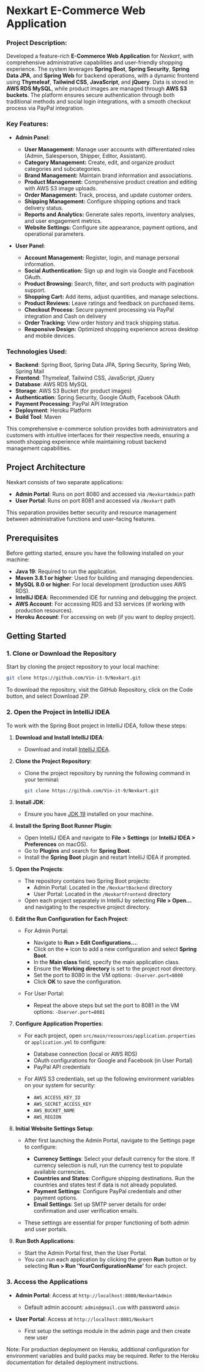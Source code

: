 # Nexkart E-Commerce Web Application

### Project Description:

Developed a feature-rich **E-Commerce Web Application** for *Nexkart*, with comprehensive administrative capabilities and user-friendly shopping experience. The system leverages **Spring Boot**, **Spring Security**, **Spring Data JPA**, and **Spring Web** for backend operations, with a dynamic frontend using **Thymeleaf**, **Tailwind CSS**, **JavaScript**, and **jQuery**. Data is stored in **AWS RDS MySQL**, while product images are managed through **AWS S3 buckets**. The platform ensures secure authentication through both traditional methods and social login integrations, with a smooth checkout process via PayPal integration.

### Key Features:

- **Admin Panel**:
  - **User Management:** Manage user accounts with differentiated roles (Admin, Salesperson, Shipper, Editor, Assistant).
  - **Category Management:** Create, edit, and organize product categories and subcategories.
  - **Brand Management:** Maintain brand information and associations.
  - **Product Management:** Comprehensive product creation and editing with AWS S3 image uploads.
  - **Order Management:** Track, process, and update customer orders.
  - **Shipping Management:** Configure shipping options and track delivery status.
  - **Reports and Analytics:** Generate sales reports, inventory analyses, and user engagement metrics.
  - **Website Settings:** Configure site appearance, payment options, and operational parameters.

- **User Panel**:
  - **Account Management:** Register, login, and manage personal information.
  - **Social Authentication:** Sign up and login via Google and Facebook OAuth.
  - **Product Browsing:** Search, filter, and sort products with pagination support.
  - **Shopping Cart:** Add items, adjust quantities, and manage selections.
  - **Product Reviews:** Leave ratings and feedback on purchased items.
  - **Checkout Process:** Secure payment processing via PayPal integration and Cash on delivery
  - **Order Tracking:** View order history and track shipping status.
  - **Responsive Design:** Optimized shopping experience across desktop and mobile devices.

### Technologies Used:
- **Backend**: Spring Boot, Spring Data JPA, Spring Security, Spring Web, Spring Mail
- **Frontend**: Thymeleaf, Tailwind CSS, JavaScript, jQuery
- **Database**: AWS RDS MySQL
- **Storage**: AWS S3 Bucket (for product images)
- **Authentication**: Spring Security, Google OAuth, Facebook OAuth
- **Payment Processing**: PayPal API Integration
- **Deployment**: Heroku Platform
- **Build Tool**: Maven

This comprehensive e-commerce solution provides both administrators and customers with intuitive interfaces for their respective needs, ensuring a smooth shopping experience while maintaining robust backend management capabilities.

## Project Architecture

Nexkart consists of two separate applications:
- **Admin Portal**: Runs on port 8080 and accessed via `/NexkartAdmin` path
- **User Portal**: Runs on port 8081 and accessed via `/Nexkart` path

This separation provides better security and resource management between administrative functions and user-facing features.

## Prerequisites

Before getting started, ensure you have the following installed on your machine:

- **Java 19**: Required to run the application.
- **Maven 3.8.1 or higher**: Used for building and managing dependencies.
- **MySQL 8.0 or higher**: For local development (production uses AWS RDS).
- **IntelliJ IDEA**: Recommended IDE for running and debugging the project.
- **AWS Account**: For accessing RDS and S3 services (if working with production resources).
- **Heroku Account**: For accessing on web (if you want to deploy project).

## Getting Started

### 1. Clone or Download the Repository

Start by cloning the project repository to your local machine:

```bash
git clone https://github.com/Vin-it-9/Nexkart.git
```

To download the repository, visit the GitHub Repository, click on the Code button, and select Download ZIP.

### 2. Open the Project in IntelliJ IDEA

To work with the Spring Boot project in IntelliJ IDEA, follow these steps:

1. **Download and Install IntelliJ IDEA**:
   - Download and install [IntelliJ IDEA](https://www.jetbrains.com/idea/).

2. **Clone the Project Repository**:
   - Clone the project repository by running the following command in your terminal:
     ```bash
     git clone https://github.com/Vin-it-9/Nexkart.git
     ```

3. **Install JDK**:
   - Ensure you have [JDK 19](https://www.oracle.com/java/technologies/javase/jdk19-archive-downloads.html) installed on your machine.

4. **Install the Spring Boot Runner Plugin**:
   - Open IntelliJ IDEA and navigate to **File > Settings** (or **IntelliJ IDEA > Preferences** on macOS).
   - Go to **Plugins** and search for **Spring Boot**.
   - Install the **Spring Boot** plugin and restart IntelliJ IDEA if prompted.

5. **Open the Projects**:
   - The repository contains two Spring Boot projects:
     - Admin Portal: Located in the `/NexkartBackend` directory
     - User Portal: Located in the `/NexkartFrontend` directory
   - Open each project separately in IntelliJ by selecting **File > Open...** and navigating to the respective project directory.

6. **Edit the Run Configuration for Each Project**:
   - For Admin Portal:
     - Navigate to **Run > Edit Configurations...**.
     - Click on the **+** icon to add a new configuration and select **Spring Boot**.
     - In the **Main class** field, specify the main application class.
     - Ensure the **Working directory** is set to the project root directory.
     - Set the port to 8080 in the VM options: `-Dserver.port=8080`
     - Click **OK** to save the configuration.
   
   - For User Portal:
     - Repeat the above steps but set the port to 8081 in the VM options: `-Dserver.port=8081`

7. **Configure Application Properties**:
   - For each project, open `src/main/resources/application.properties` or `application.yml` to configure:
     - Database connection (local or AWS RDS)
     - OAuth configurations for Google and Facebook (in User Portal)
     - PayPal API credentials
   
   - For AWS S3 credentials, set up the following environment variables on your system for security:
     - `AWS_ACCESS_KEY_ID`
     - `AWS_SECRET_ACCESS_KEY`
     - `AWS_BUCKET_NAME`
     - `AWS_REGION`

8. **Initial Website Settings Setup**:
   - After first launching the Admin Portal, navigate to the Settings page to configure:
     - **Currency Settings**: Select your default currency for the store. If currency selection is null, run the currency test to populate available currencies.
     - **Countries and States**: Configure shipping destinations. Run the countries and states test if data is not already populated.
     - **Payment Settings**: Configure PayPal credentials and other payment options.
     - **Email Settings**: Set up SMTP server details for order confirmation and user verification emails.
   
   - These settings are essential for proper functioning of both admin and user portals.

9. **Run Both Applications**:
   - Start the Admin Portal first, then the User Portal.
   - You can run each application by clicking the green **Run** button or by selecting **Run > Run 'YourConfigurationName'** for each project.

### 3. Access the Applications

- **Admin Portal**: Access at `http://localhost:8080/NexkartAdmin` 
  - Default admin account: `admin@gmail.com` with password `admin`

- **User Portal**: Access at `http://localhost:8081/Nexkart`
  - First setup the settings module in the admin page and then create new user 

Note: For production deployment on Heroku, additional configuration for environment variables and build packs may be required. Refer to the Heroku documentation for detailed deployment instructions.

